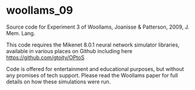 # woollams_09
Source code for Experiment 3 of Woollams, Joanisse & Patterson, 2009, J. Mem. Lang.

This code requires the Mikenet 8.0.1 neural network simulator libraries, available in various places on Github including here https://github.com/gtojty/OPtoS

Code is offered for entertainment and educational purposes, but without any promises of tech support. Please read the Woollams paper for full details on how these simulations were run. 

